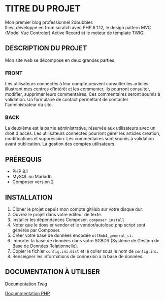 # TITRE DU PROJET

Mon premier blog professionnel 2dbubbles  
Il est développé en from scratch avec PHP 8.1.12, le design pattern MVC (Model Vue Controler) Active Record et le moteur de template TWIG.

## DESCRIPTION DU PROJET

Mon site web se décompose en deux grandes parties:

### FRONT

Les utilisateurs connectés à leur compte peuvent consulter les articles illustrant mes centres d'intérêt et les commenter.
Ils pourront consulter, modifier, supprimer leurs commentaires.
Ces commentaires seront soumis à validation.
Un formulaire de contact permettant de contacter l'administrateur du site.

### BACK

La deuxième est la partie administrative, réservée aux utilisateurs avec un droit d'accès.
Les utilisateurs connectés pourront gérer les articles création, modifications et suppression.
Les commentaires sont soumis à validation avant publication.
La gestion des comptes utilisateurs.

## PRÉREQUIS

- PHP 8.1
- MySQL ou Mariadb
- Composer version 2

## INSTALLATION

1. Clôner le projet depuis mon compte gitHub sur votre disque dur.
2. Ouvrez le projet dans votre éditeur de texte.
3. Installer les dépendances Composer.
```composer install```
4. Noter que le dossier vendor et le vendor/autoload.php script sont générés par Composer.
5. Créer votre base de données encodée `utf8mb4_general_ci`.
6. Importer la base de données dans votre SGBDR (Système de Gestion de Base de Données Relationnelle).  
7. Copier le fichier `config.ini.dist` et le coller sous le nom de `config.ini`.
8. Renseigner les informations de connexion à la base de données.

## DOCUMENTATION À UTILISER

[Documentation Twig](https://twig.symfony.com/doc/)

[Docummentation PHP](https://www.php.net/docs.php)
